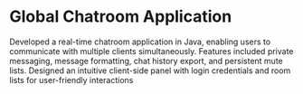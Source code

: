 # Global Chatroom Application
Developed a real-time chatroom application in Java, enabling users to communicate with multiple clients simultaneously. Features included private messaging, message formatting, chat history export, and persistent mute lists. Designed an intuitive client-side panel with login credentials and room lists for user-friendly interactions
